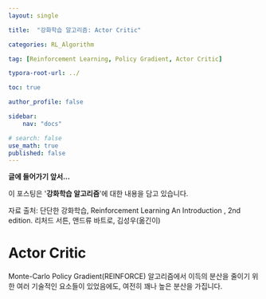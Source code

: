 ```yaml
---
layout: single

title:  "강화학습 알고리즘: Actor Critic"

categories: RL_Algorithm

tag: [Reinforcement Learning, Policy Gradient, Actor Critic]

typora-root-url: ../

toc: true

author_profile: false

sidebar:
    nav: "docs"

# search: false
use_math: true
published: false
---
```




**글에 들어가기 앞서...**

이 포스팅은 '**강화학습 알고리즘**'에 대한 내용을 담고 있습니다.



자료 출처: 단단한 강화학습, Reinforcement Learning An Introduction , 2nd edition. 리처드 서튼, 앤드류 바트로, 김성우(옮긴이)









# Actor Critic

Monte-Carlo Policy Gradient(REINFORCE) 알고리즘에서 이득의 분산을 줄이기 위한 여러 기술적인 요소들이 있었음에도, 여전히 꽤나 높은 분산을 가집니다.











